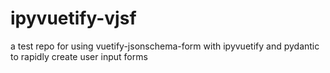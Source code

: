 # ipyvuetify-vjsf
a test repo for using vuetify-jsonschema-form with ipyvuetify and pydantic to rapidly create user input forms
